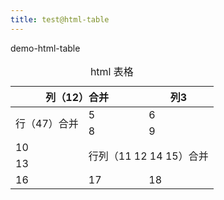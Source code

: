 ```yaml
---
title: test@html-table
---
```




<table>
  <caption>html 表格</caption>
  <label>demo-html-table</label>
  <thead>
    <tr>
      <th colspan="2">列（12）合并</th>
      <th>列3</th>
    </tr>
  </thead>
  <tbody>
    <tr>
      <td rowspan="2">行（47）合并</td>
      <td>5</td>
      <td>6</td>
    </tr>
    <tr>
      <td>8</td>
      <td>9</td>
    </tr>
    <tr>
      <td>10</td>
      <td colspan="2" rowspan="2">行列（11 12 14 15）合并</td>
    </tr>
    <tr>
      <td>13</td>
    </tr>
    <tr>
      <td>16</td>
      <td>17</td>
      <td>18</td>
    </tr>
  </tbody>
</table>
